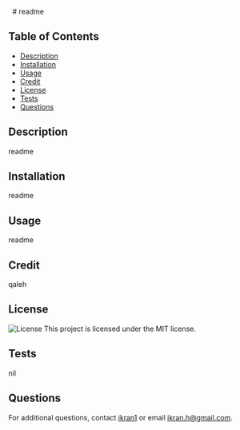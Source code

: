 
  # readme 

  ## Table of Contents
  - [Description](#description)
  - [Installation](#installation)
  - [Usage](#usage)
  - [Credit](#credit)
  - [License](#license) 
  - [Tests](#tests)
  - [Questions](#questions)

  ## Description
  readme

  ## Installation
  readme 

  ## Usage
  readme

  ## Credit
  qaleh

  ## License
  ![License](https://img.shields.io/badge/License-MIT-blue.svg)
  This project is licensed under the MIT license.

  ## Tests
  nil


  ## Questions
  For additional questions, contact [ikran1](https://github.com/ikran1) or email ikran.h@gmail.com.
  